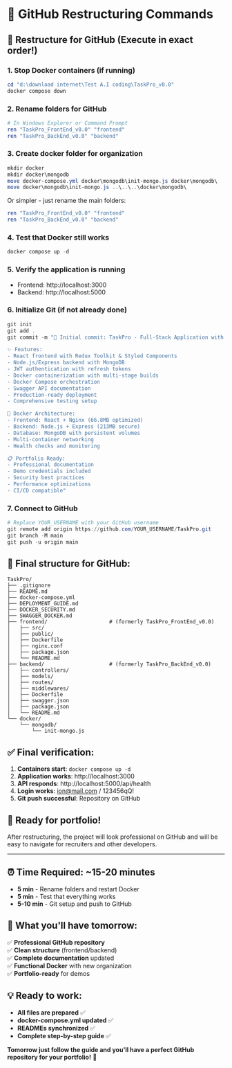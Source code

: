 # 🔄 GitHub Restructuring Commands

## 📁 Restructure for GitHub (Execute in exact order!)

### 1. **Stop Docker containers** (if running)

```powershell
cd "d:\download internet\Test A.I coding\TaskPro_v0.0"
docker compose down
```

### 2. **Rename folders for GitHub**

```powershell
# In Windows Explorer or Command Prompt
ren "TaskPro_FrontEnd_v0.0" "frontend"
ren "TaskPro_BackEnd_v0.0" "backend"
```

### 3. **Create docker folder for organization**

```powershell
mkdir docker
mkdir docker\mongodb
move docker-compose.yml docker\mongodb\init-mongo.js docker\mongodb\
move docker\mongodb\init-mongo.js ..\..\..\docker\mongodb\
```

Or simpler - just rename the main folders:

```powershell
ren "TaskPro_FrontEnd_v0.0" "frontend"
ren "TaskPro_BackEnd_v0.0" "backend"
```

### 4. **Test that Docker still works**

```powershell
docker compose up -d
```

### 5. **Verify the application is running**

- Frontend: http://localhost:3000
- Backend: http://localhost:5000

### 6. **Initialize Git (if not already done)**

```powershell
git init
git add .
git commit -m "🚀 Initial commit: TaskPro - Full-Stack Application with Docker

✨ Features:
- React frontend with Redux Toolkit & Styled Components
- Node.js/Express backend with MongoDB
- JWT authentication with refresh tokens
- Docker containerization with multi-stage builds
- Docker Compose orchestration
- Swagger API documentation
- Production-ready deployment
- Comprehensive testing setup

🐳 Docker Architecture:
- Frontend: React + Nginx (66.8MB optimized)
- Backend: Node.js + Express (213MB secure)
- Database: MongoDB with persistent volumes
- Multi-container networking
- Health checks and monitoring

📋 Portfolio Ready:
- Professional documentation
- Demo credentials included
- Security best practices
- Performance optimizations
- CI/CD compatible"
```

### 7. **Connect to GitHub**

```powershell
# Replace YOUR_USERNAME with your GitHub username
git remote add origin https://github.com/YOUR_USERNAME/TaskPro.git
git branch -M main
git push -u origin main
```

## 🎯 Final structure for GitHub:

```
TaskPro/
├── .gitignore
├── README.md
├── docker-compose.yml
├── DEPLOYMENT_GUIDE.md
├── DOCKER_SECURITY.md
├── SWAGGER_DOCKER.md
├── frontend/                    # (formerly TaskPro_FrontEnd_v0.0)
│   ├── src/
│   ├── public/
│   ├── Dockerfile
│   ├── nginx.conf
│   ├── package.json
│   └── README.md
├── backend/                     # (formerly TaskPro_BackEnd_v0.0)
│   ├── controllers/
│   ├── models/
│   ├── routes/
│   ├── middlewares/
│   ├── Dockerfile
│   ├── swagger.json
│   ├── package.json
│   └── README.md
└── docker/
    └── mongodb/
        └── init-mongo.js
```

## ✅ Final verification:

1. **Containers start**: `docker compose up -d`
2. **Application works**: http://localhost:3000
3. **API responds**: http://localhost:5000/api/health
4. **Login works**: ion@mail.com / 123456qQ!
5. **Git push successful**: Repository on GitHub

## 🎊 Ready for portfolio!

After restructuring, the project will look professional on GitHub and will be easy to navigate for recruiters and other developers.

---

## ⏰ Time Required: ~15-20 minutes

- **5 min** - Rename folders and restart Docker
- **5 min** - Test that everything works
- **5-10 min** - Git setup and push to GitHub

## 🎯 What you'll have tomorrow:

✅ **Professional GitHub repository**  
✅ **Clean structure** (frontend/backend)  
✅ **Complete documentation** updated  
✅ **Functional Docker** with new organization  
✅ **Portfolio-ready** for demos

## 💡 Ready to work:

- **All files are prepared** ✅
- **docker-compose.yml updated** ✅
- **READMEs synchronized** ✅
- **Complete step-by-step guide** ✅

**Tomorrow just follow the guide and you'll have a perfect GitHub repository for your portfolio!** 🚀
